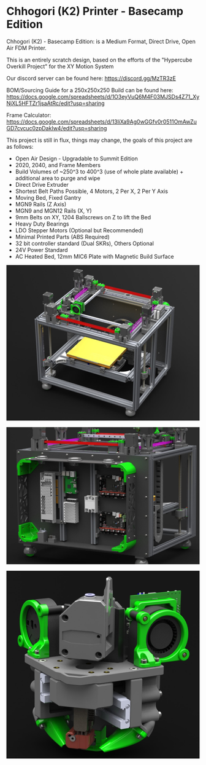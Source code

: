 # Chhogori (K2) Printer - Basecamp Edition

Chhogori (K2) - Basecamp Edition: is a Medium Format, Direct Drive, Open Air FDM Printer.

This is an entirely scratch design, based on the efforts of the "Hypercube Overkill Project" for the XY Motion System

Our discord server can be found here: https://discord.gg/MzTR3zE

BOM/Sourcing Guide for a 250x250x250 Build can be found here:  https://docs.google.com/spreadsheets/d/1O3eyVuQ6M4F03MJSDs4Z71_XyNjXL5HFTZr1jsaAtRc/edit?usp=sharing

Frame Calculator: https://docs.google.com/spreadsheets/d/13liXa9Ag0wGGfv0r0511OmAwZuGD7cvcuc0zpDakIw4/edit?usp=sharing

This project is still in flux, things may change, the goals of this project are as follows:

- Open Air Design - Upgradable to Summit Edition
- 2020, 2040, and Frame Members
- Build Volumes of ~250^3 to 400^3 (use of whole plate available) + additional area to purge and wipe
- Direct Drive Extruder
- Shortest Belt Paths Possible, 4 Motors, 2 Per X, 2 Per Y Axis
- Moving Bed, Fixed Gantry
- MGN9 Rails (Z Axis)
- MGN9 and MGN12 Rails (X, Y)
- 9mm Belts on XY, 1204 Ballscrews on Z to lift the Bed
- Heavy Duty Bearings
- LDO Stepper Motors (Optional but Recommended)
- Minimal Printed Parts (ABS Required)
- 32 bit controller standard (Dual SKRs), Others Optional
- 24V Power Standard
- AC Heated Bed, 12mm MIC6 Plate with Magnetic Build Surface

 ![Image of K2](https://raw.githubusercontent.com/Annex-Engineering/Chhogori-K2-Basecamp-Edition/master/Images/ISO.JPG?raw=true)
 
 ![Image of K2 Electronics](https://github.com/Annex-Engineering/Chhogori-K2-Basecamp-Edition/blob/master/Images/Electronics_Bay.JPG?raw=true)
 
 ![Image of K2 Toolhead](https://github.com/Annex-Engineering/Chhogori-K2-Basecamp-Edition/blob/master/Images/Toolhead.JPG?raw=true)